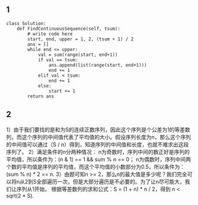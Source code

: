 ## 1
```
class Solution:
    def FindContinuousSequence(self, tsum):
        # write code here
        start, end, upper = 1, 2, (tsum + 1) / 2
        ans = []
        while end <= upper:
            val = sum(range(start, end+1))
            if val == tsum:
                ans.append(list(range(start, end+1)))
                end += 1
            elif val < tsum:
                end += 1
            else:
                start += 1
        return ans
```

## 2
1）由于我们要找的是和为S的连续正数序列，因此这个序列是个公差为1的等差数列，而这个序列的中间值代表了平均值的大小。假设序列长度为n，那么这个序列的中间值可以通过（S / n）得到，知道序列的中间值和长度，也就不难求出这段序列了。
2）满足条件的n分两种情况：
n为奇数时，序列中间的数正好是序列的平均值，所以条件为：(n & 1) == 1 && sum % n == 0；
n为偶数时，序列中间两个数的平均值是序列的平均值，而这个平均值的小数部分为0.5，所以条件为：(sum % n) * 2 == n.
3）由题可知n >= 2，那么n的最大值是多少呢？我们完全可以将n从2到S全部遍历一次，但是大部分遍历是不必要的。为了让n尽可能大，我们让序列从1开始，
根据等差数列的求和公式：S = (1 + n) * n / 2，得到 n < sqrt(2 * S).

